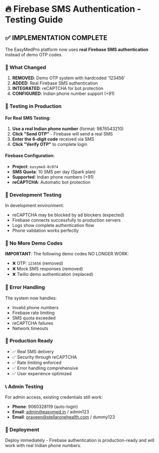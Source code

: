 # 🔥 Firebase SMS Authentication - Testing Guide

## ✅ IMPLEMENTATION COMPLETE

The EasyMedPro platform now uses **real Firebase SMS authentication** instead of demo OTP codes.

### 🚀 What Changed

1. **REMOVED**: Demo OTP system with hardcoded '123456'
2. **ADDED**: Real Firebase SMS authentication
3. **INTEGRATED**: reCAPTCHA for bot protection
4. **CONFIGURED**: Indian phone number support (+91)

### 📱 Testing in Production

#### For Real SMS Testing:
1. **Use a real Indian phone number** (format: 9876543210)
2. **Click "Send OTP"** - Firebase will send a real SMS
3. **Enter the 6-digit code** received via SMS
4. **Click "Verify OTP"** to complete login

#### Firebase Configuration:
- **Project**: `easymed-8c074`
- **SMS Quota**: 10 SMS per day (Spark plan)
- **Supported**: Indian phone numbers (+91)
- **reCAPTCHA**: Automatic bot protection

### 🧪 Development Testing

In development environment:
- reCAPTCHA may be blocked by ad blockers (expected)
- Firebase connects successfully to production servers
- Logs show complete authentication flow
- Phone validation works perfectly

### 🚨 No More Demo Codes

**IMPORTANT**: The following demo codes NO LONGER WORK:
- ❌ OTP: `123456` (removed)
- ❌ Mock SMS responses (removed)
- ❌ Twilio demo authentication (replaced)

### 🔧 Error Handling

The system now handles:
- Invalid phone numbers
- Firebase rate limiting
- SMS quota exceeded
- reCAPTCHA failures
- Network timeouts

### 🌟 Production Ready

- ✅ Real SMS delivery
- ✅ Security through reCAPTCHA
- ✅ Rate limiting enforced
- ✅ Error handling comprehensive
- ✅ User experience optimized

### 📞 Admin Testing

For admin access, existing credentials still work:
- **Phone**: 9060328119 (auto-login)
- **Email**: admin@easymed.in / admin123
- **Email**: praveen@stellaronehealth.com / dummy123

### 🚀 Deployment

Deploy immediately - Firebase authentication is production-ready and will work with real Indian phone numbers.